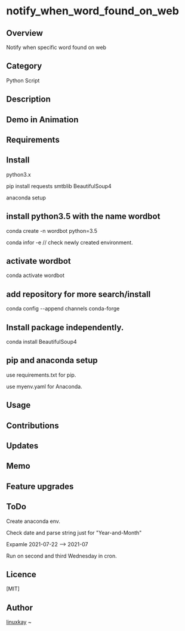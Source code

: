 # notify_when_word_found_on_web

## Overview

Notify when specific word found on web

## Category

Python Script

## Description

## Demo in Animation

## Requirements

## Install

python3.x

pip install requests smtblib BeautifulSoup4

anaconda setup

## install python3.5 with the name wordbot
conda create -n wordbot python=3.5

conda infor -e // check newly created environment.

## activate wordbot

conda activate wordbot

## add repository for more search/install

conda config --append channels conda-forge

## Install package independently.
conda install BeautifulSoup4

## pip and anaconda setup

use requirements.txt for pip.

use myenv.yaml for Anaconda.

## Usage

## Contributions

## Updates

## Memo

## Feature upgrades

## ToDo

Create anaconda env.

Check date and parse string just for "Year-and-Month" 

Expamle 2021-07-22 --> 2021-07

Run on second and third Wednesday in cron.

## Licence
[MIT]

## Author

[linuxkay](https://github.com/linuxkay)
~                                        
